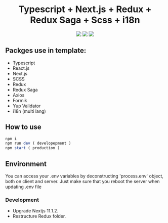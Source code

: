 <h1 align="center">Typescript + Next.js + Redux + Redux Saga + Scss + i18n</h1>

<p align="center">
  <a href="https://nextjs.org/" target="_blank"><img src="https://img.shields.io/badge/Next.js-v9.3.5-blueviolet.svg"></a>
  <a href="https://reactjs.org/" target="_blank"><img src="https://img.shields.io/badge/React-v16.13.1-%238DD6F9.svg?logo=React"></a>
  <a href="https://github.com/codica2" target="_blank"><img src="https://img.shields.io/badge/licence-MIT-green.svg" /></a>
</p>

## Packges use in template:

- Typescript
- React.js
- Next.js
- SCSS
- Redux
- Redux Saga
- Axios
- Formik
- Yup Validator
- i18n (multi lang)

## How to use

```javascript
npm i
npm run dev ( developepment )
npm start ( production )
```

## Environment

You can access your .env variables by deconstructing 'process.env' object, both on client and server.
Just make sure that you reboot the server when updating .env file

### Development

- Upgrade Nextjs 11.1.2.
- Restructure Redux folder.
